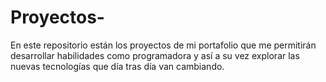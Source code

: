# Proyectos-
En este repositorio están los proyectos de mi portafolio que me permitirán desarrollar habilidades como programadora y así a su vez explorar las nuevas tecnologías que día tras día van cambiando.
